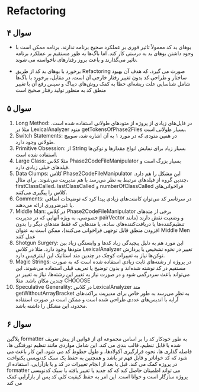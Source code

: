# Refactoring


## سوال ۴

- بوهای بد کد معمولاً تاثیر فوری بر عملکرد صحیح برنامه ندارند. برنامه ممکن است با وجود داشتن بوهای بد به درستی کار کند. اما باگ‌ها به طور مستقیم بر عملکرد برنامه تاثیر می‌گذارند و باعث بروز رفتارهای ناخواسته می شوند.

- برخورد با بوهای بد کد از طریق Refactoring صورت می گیرد، که هدف آن بهبود ساختار و طراحی کد بدون تغییر رفتار خارجی آن است. در مقابل، برخورد با باگ‌ها شامل شناسایی علت ریشه‌ای خطا به کمک روش‌های دیباگ و سپس رفع آن با تغییر منطق کد به منظور تولید رفتار صحیح است


## سوال ۵

1. Long Method: در فایل‌های زیادی از پروژه از متودهای طولانی استفاده شده است. مثلا در LexicalAnalyzer متود getTokensOfPhase2Files بسیار طولانی است.
2. Switch Statements: در همین متودی که در مورد ۱ به آن اشاره شد، سوییچ طولانی وجود دارد.
3. Primitive Obsession: از String بسیار زیاد برای نمایش انواع مقدارها و توکن‌ها استفاده شده است.
4. Large Class: مثلا کلاس Phase2CodeFileManipulator بسیار بزرگ است و فیلدهای خیلی زیادی دارد.
5. Data Clumps: کلاس Phase2CodeFileManipulator این مشکل را هم دارد. چندین گروه از فیلدهای مرتبط به نظر می‌رسد با هم مدیریت می‌شوند. برای مثال، firstClassCalled، lastClassCalled و numberOfClassCalled فراخوانی‌های کلاس را پیگیری می‌کنند.
6. Comments: در سرتاسر کد می‌توان کامنت‌های زیادی پیدا کرد که توضیحات اضافی یا غیرضروری ارائه می‌دهند.
7. Middle Man: در کلاس Phase2CodeFileManipulator برخی از متدهای خصوصی، به ویژه آنهایی که در مدیریت pairVector و وضعیت نقش دارند (مانند تنظیم‌کننده‌ها یا دریافت‌کننده‌های ساده، یا متدهایی که فقط متدهای دیگر را بدون افزودن منطق قابل توجهی فراخوانی می‌کنند)، ممکن است به عنوان Middle Men عمل کنند
8. Shotgun Surgery: این مورد هم به دلیل پیچیدگی زیاد کدها و وابستگی زیاد بین متودها وجود دارد. مثلا در کلاس LexicalAnalyzer تغییر در نحوه تشخیص یا پردازش توکن‌ها نیاز به تغییرات کوچک در چندین متد استاتیک این اینترفیس دارد.
9. Magic Strings: در پروژه از رشته‌های ثابت زیادی استفاده شده است که به صورت مستقیم در کد نوشته شده‌اند و بدون توضیح یا تعریف قبلی استفاده می‌شوند. این می‌تواند باعث سردرگمی شود و در صورت نیاز به تغییر این رشته‌ها، نیاز به تغییر در چندین مکان باشد. مثلا CHOOOSE
10. Speculative Generality: در کلاس LexicalAnalyzer  متد getWithoutArrayBracket به نظر می‌رسد به طور خاص برای مدیریت براکت‌های آرایه با اندیس‌های عددی طراحی شده است و ممکن است در صورت استفاده محدود، این مشکل را داشته باشد.



## سوال ۶
پلاگین formatter به طور خودکار کد را بر اساس مجموعه ای از قوانین از پیش تعریف شده یا قابل تنظیم، قالب بندی می کند. 
این شامل مواردی مانند تنظیم تورفتگی ها، فاصله گذاری ها، نحوه قرارگیری آکولادها، و طول خطوط کد می شود.
این کار باعث می شود که کد خواناتر و قابل فهم تر باشد و همچنین به حفظ یک سبک کدنویسی یکنواخت در پروژه کمک می کند.
 قبل یا بعد از انجام تغییرات در کد و یا بازآرایی، استفاده از formatter می تواند اطمینان حاصل کند که کد جدید یا تغییر یافته با سبک کدنویسی پروژه سازگار است و خوانا است.
این امر به حفظ کیفیت کلی کد پس از بازآرایی کمک می کند